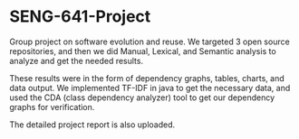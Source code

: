 # SENG-641-Project

Group project on software evolution and reuse.
We targeted 3 open source repositories, and then we did Manual, Lexical, and Semantic analysis to analyze and get the needed results.

These results were in the form of dependency graphs, tables, charts, and data output.
We implemented TF-IDF in java to get the necessary data, and used the CDA (class dependency analyzer) tool to get our dependency graphs for verification. 

The detailed project report is also uploaded.
